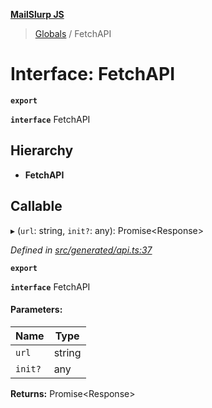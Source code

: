 **[MailSlurp JS](../README.md)**

> [Globals](../README.md) / FetchAPI

# Interface: FetchAPI

**`export`** 

**`interface`** FetchAPI

## Hierarchy

* **FetchAPI**

## Callable

▸ (`url`: string, `init?`: any): Promise\<Response>

*Defined in [src/generated/api.ts:37](https://github.com/mailslurp/mailslurp-client/blob/c5e5f20/src/generated/api.ts#L37)*

**`export`** 

**`interface`** FetchAPI

#### Parameters:

Name | Type |
------ | ------ |
`url` | string |
`init?` | any |

**Returns:** Promise\<Response>
